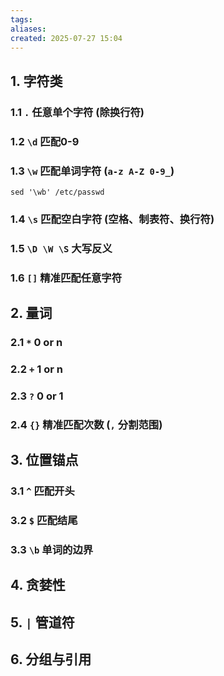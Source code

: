 ```yaml
---
tags: 
aliases: 
created: 2025-07-27 15:04
---
```

## 1. 字符类


### 1.1 `.` 任意单个字符 (除换行符)


### 1.2 `\d` 匹配0-9


### 1.3 `\w` 匹配单词字符 (`a-z A-Z 0-9_`)

```shell
sed '\wb' /etc/passwd
```

### 1.4 `\s` 匹配空白字符 (空格、制表符、换行符)


### 1.5 `\D \W \S` 大写反义


### 1.6 `[]` 精准匹配任意字符


## 2. 量词

### 2.1  `*` 0 or n


### 2.2  `+` 1 or n


### 2.3  `?` 0 or 1


### 2.4 `{}` 精准匹配次数 (`,` 分割范围)


##  3. 位置锚点

### 3.1 `^` 匹配开头


### 3.2 `$` 匹配结尾


### 3.3 `\b` 单词的边界


## 4. 贪婪性


## 5. `|` 管道符


## 6. 分组与引用



